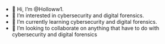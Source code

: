 - 👋 Hi, I’m @Holloww1.
- 👀 I’m interested in cybersecurity and digital forensics.
- 🌱 I’m currently learning cybersecurity and digital forensics.
- 💞️ I’m looking to collaborate on anything that have to do with cybersecurity and digital forensics
